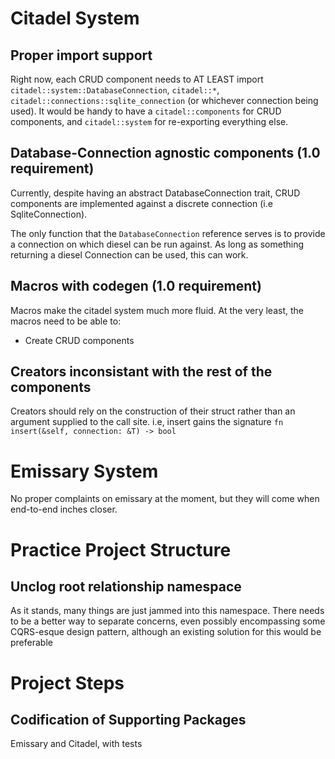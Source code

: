 # Citadel System

## Proper import support
Right now, each CRUD component needs to AT LEAST import `citadel::system::DatabaseConnection`, `citadel::*`, `citadel::connections::sqlite_connection` (or whichever connection being used). It would be handy to have a `citadel::components` for CRUD components, and `citadel::system` for re-exporting everything else.

## Database-Connection agnostic components (1.0 requirement)
Currently, despite having an abstract DatabaseConnection trait, CRUD components are implemented against a discrete connection (i.e SqliteConnection). 

The only function that the `DatabaseConnection` reference serves is to provide a connection on which diesel can be run against. As long as something returning a diesel Connection can be used, this can work.

## Macros with codegen (1.0 requirement)
Macros make the citadel system much more fluid. At the very least, the macros need to be able to:
* Create CRUD components 

## Creators inconsistant with the rest of the components
Creators should rely on the construction of their struct rather than an argument supplied to the call site. i.e, insert gains the signature `fn insert(&self, connection: &T) -> bool`

# Emissary System
No proper complaints on emissary at the moment, but they will come when end-to-end inches closer.

# Practice Project Structure

## Unclog root relationship namespace
As it stands, many things are just jammed into this namespace. There needs to be a better way to separate concerns, even possibly encompassing some CQRS-esque design pattern, although an existing solution for this would be preferable

# Project Steps
## Codification of Supporting Packages
Emissary and Citadel, with tests